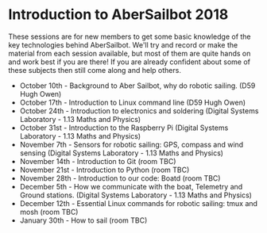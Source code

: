 # Introduction to AberSailbot 2018

These sessions are for new members to get some basic knowledge of the key technologies behind AberSailbot. 
We'll try and record or make the material from each session available, but most of them are quite hands on and work best if you are there!
If you are already confident about some of these subjects then still come along and help others.

* October 10th - Background to Aber Sailbot, why do robotic sailing. (D59 Hugh Owen)
* October 17th - Introduction to Linux command line (D59 Hugh Owen)
* October 24th - Introduction to electronics and soldering (Digital Systems Laboratory - 1.13 Maths and Physics)
* October 31st - Introduction to the Raspberry Pi (Digital Systems Laboratory - 1.13 Maths and Physics)
* November 7th - Sensors for robotic sailing: GPS, compass and wind sensing (Digital Systems Laboratory - 1.13 Maths and Physics)
* November 14th - Introduction to Git (room TBC)
* November 21st - Introduction to Python (room TBC)
* November 28th - Introduction to our code: Boatd (room TBC)
* December 5th - How we communicate with the boat, Telemetry and Ground stations. (Digital Systems Laboratory - 1.13 Maths and Physics)
* December 12th - Essential Linux commands for robotic sailing: tmux and mosh (room TBC)
* January 30th - How to sail (room TBC)
